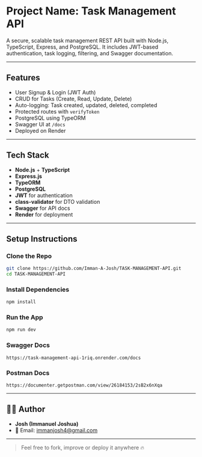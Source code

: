 # Project Name: Task Management API

A secure, scalable task management REST API built with Node.js, TypeScript, Express, and PostgreSQL. It includes JWT-based authentication, task logging, filtering, and Swagger documentation.

---

## Features

- User Signup & Login (JWT Auth)
- CRUD for Tasks (Create, Read, Update, Delete)
- Auto-logging: Task created, updated, deleted, completed
- Protected routes with `verifyToken`
- PostgreSQL using TypeORM
- Swagger UI at `/docs`
- Deployed on Render

---

## Tech Stack

- **Node.js** + **TypeScript**
- **Express.js**
- **TypeORM**
- **PostgreSQL**
- **JWT** for authentication
- **class-validator** for DTO validation
- **Swagger** for API docs
- **Render** for deployment

---

## Setup Instructions

### Clone the Repo
```bash
git clone https://github.com/Imman-A-Josh/TASK-MANAGEMENT-API.git
cd TASK-MANAGEMENT-API
```

### Install Dependencies
```bash
npm install
```

### Run the App
```bash
npm run dev
```

### Swagger Docs
```
https://task-management-api-1riq.onrender.com/docs
```

### Postman Docs
```
https://documenter.getpostman.com/view/26184153/2sB2x6nXqa
```
---

## 🧑‍💻 Author

- **Josh (Immanuel Joshua)**
- 📧 Email: immanjosh4@gmail.com
---

> Feel free to fork, improve or deploy it anywhere 🔥
